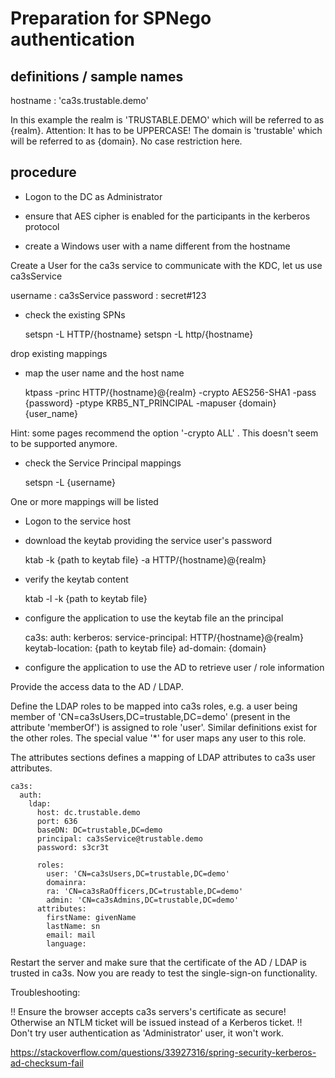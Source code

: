 # Preparation for SPNego authentication

## definitions / sample names
hostname : 'ca3s.trustable.demo'

In this example the realm is 'TRUSTABLE.DEMO' which will be referred to as {realm}. Attention: It has to be UPPERCASE!
The domain is 'trustable' which will be referred to as {domain}. No case restriction here.

## procedure
- Logon to the DC as Administrator

- ensure that AES cipher is enabled for the participants in the kerberos protocol

- create a Windows user with a name different from the hostname

Create a User for the ca3s service to communicate with the KDC, let us use ca3sService

username : ca3sService
password : secret#123

- check the existing SPNs


    setspn -L HTTP/{hostname}
    setspn -L http/{hostname}

drop existing mappings

- map the user name and the host name


    ktpass -princ HTTP/{hostname}@{realm} -crypto AES256-SHA1 -pass {password} -ptype KRB5_NT_PRINCIPAL -mapuser {domain}\{user_name}

Hint: some pages recommend the option '-crypto ALL' . This doesn't seem to be supported anymore.

- check the Service Principal mappings


    setspn -L {username}

One or more mappings will be listed


- Logon to the service host

- download the keytab providing the service user's password


    ktab -k {path to keytab file} -a HTTP/{hostname}@{realm}

- verify the keytab content


    ktab -l -k {path to keytab file}

- configure the application to use the keytab file an the principal


    ca3s:
      auth:
        kerberos:
          service-principal: HTTP/{hostname}@{realm}
          keytab-location: {path to keytab file}
      ad-domain: {domain}


- configure the application to use the AD to retrieve user / role information

Provide the access data to the AD / LDAP.

Define the LDAP roles to be mapped into ca3s roles, e.g. a user being member of 'CN=ca3sUsers,DC=trustable,DC=demo' (present in the attribute 'memberOf') is assigned to role 'user'. Similar definitions exist for the other roles.
The special value '*' for user maps any user to this role.

The attributes sections defines a mapping of LDAP attributes to ca3s user attributes.

    ca3s:
      auth:
        ldap:
          host: dc.trustable.demo
          port: 636
          baseDN: DC=trustable,DC=demo
          principal: ca3sService@trustable.demo
          password: s3cr3t

          roles:
            user: 'CN=ca3sUsers,DC=trustable,DC=demo'
            domainra:
            ra: 'CN=ca3sRaOfficers,DC=trustable,DC=demo'
            admin: 'CN=ca3sAdmins,DC=trustable,DC=demo'
          attributes:
            firstName: givenName
            lastName: sn
            email: mail
            language:


Restart the server and make sure that the certificate of the AD / LDAP is trusted in ca3s. 
Now you are ready to test the single-sign-on functionality.

Troubleshooting:

!! Ensure the browser accepts ca3s servers's certificate as secure! Otherwise an NTLM ticket will be issued instead of a Kerberos ticket.
!! Don't try user authentication as 'Administrator' user, it won't work.

https://stackoverflow.com/questions/33927316/spring-security-kerberos-ad-checksum-fail
